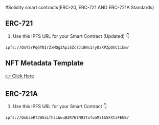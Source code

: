 #Solidity smart contracts(ERC-20, ERC-721 AND ERC-721A Standards)

## ERC-721

1. Use this IPFS URL for your Smart Contract (Updated) 👇

`ipfs://QmY5rPqGTN1rZxMQg2ApiSZc7JiBNs1ryDzXPZpQhC1ibm/`

## NFT Metadata Template

[👉 Click Here ](https://github.com/NazaWEb/nft-metadata-template)


## ERC-721A

1. Use this IPFS URL for your Smart Contract 👇

`ipfs://QmbseRTJWSsLfhsiWwuB2R7EtN93TxfoaMz1S5FXtsFEUB/` 

